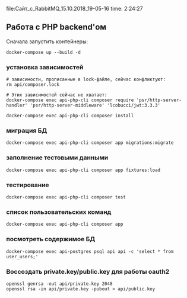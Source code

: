 file:Сайт_с_RabbitMQ_15.10.2018_19-05-16
time: 2:24:27

## Работа с PHP backend'ом
Сначала запустить контейнеры:
```
docker-compose up --build -d
```

### установка зависимостей
```
# зависимости, прописанные в lock-файле, сейчас конфликтуют:
rm api/composer.lock

# Этих зависимостей сейчас не хватает:
docker-compose exec api-php-cli composer require 'psr/http-server-handler' 'psr/http-server-middleware' 'lcobucci/jwt:3.3.3'

docker-compose exec api-php-cli composer install
```

### миграция БД
```
docker-compose exec api-php-cli composer app migrations:migrate
```

### заполнение тестовыми данными
```
docker-compose exec api-php-cli composer app fixtures:load
```

### тестирование
```
docker-compose exec api-php-cli composer test
```

### список пользовательских команд
```
docker-compose exec api-php-cli composer app
```

### посмотреть содержимое БД
```
docker-compose exec api-postgres psql api api -c 'select * from user_users;'
```

### Воссоздать private.key/public.key для работы oauth2
```
openssl genrsa -out api/private.key 2048
openssl rsa -in api/private.key -pubout > api/public.key
```
